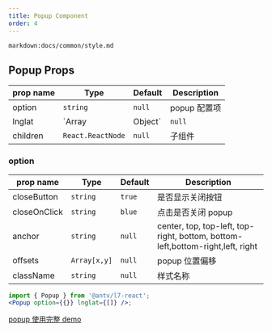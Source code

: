 ```yaml
---
title: Popup Component
order: 4
---
```


`markdown:docs/common/style.md`

## Popup Props

| prop name | Type              | Default | Description      |
| --------- | ----------------- | ------- | ---------------- |
| option    | `string`          | `null`  | popup 配置项     |
| lnglat    | `Array | Object`  | `null`  | popup 经纬度位置 |
| children  | `React.ReactNode` | `null`  | 子组件           |

### option

| prop name    | Type         | Default | Description                                                                    |
| ------------ | ------------ | ------- | ------------------------------------------------------------------------------ |
| closeButton  | `string`     | `true`  | 是否显示关闭按钮                                                               |
| closeOnClick | `string`     | `blue`  | 点击是否关闭 popup                                                             |
| anchor       | `string`     | `null`  | center, top, top-left, top-right, bottom, bottom-left,bottom-right,left, right |
| offsets      | `Array[x,y]` | `null`  | popup 位置偏移                                                                 |
| className    | `string`     | `null`  | 样式名称                                                                       |

```jsx
import { Popup } from '@antv/l7-react';
<Popup option={{}} lnglat={[]} />;
```

[popup 使用完整 demo](../../../examples/react/covid#covid_bubble)
